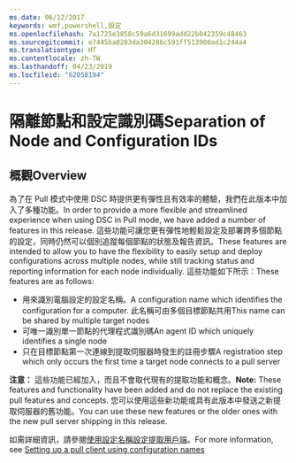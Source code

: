 ```yaml
---
ms.date: 06/12/2017
keywords: wmf,powershell,設定
ms.openlocfilehash: 7a1725e3858c59a6d31699add22b042359c48463
ms.sourcegitcommit: e7445ba8203da304286c591ff513900ad1c244a4
ms.translationtype: HT
ms.contentlocale: zh-TW
ms.lasthandoff: 04/23/2019
ms.locfileid: "62058194"
---
```

# <a name="separation-of-node-and-configuration-ids"></a><span data-ttu-id="dba91-102">隔離節點和設定識別碼</span><span class="sxs-lookup"><span data-stu-id="dba91-102">Separation of Node and Configuration IDs</span></span>

## <a name="overview"></a><span data-ttu-id="dba91-103">概觀</span><span class="sxs-lookup"><span data-stu-id="dba91-103">Overview</span></span>

<span data-ttu-id="dba91-104">為了在 Pull 模式中使用 DSC 時提供更有彈性且有效率的體驗，我們在此版本中加入了多種功能。</span><span class="sxs-lookup"><span data-stu-id="dba91-104">In order to provide a more flexible and streamlined experience when using DSC in Pull mode, we have added a number of features in this release.</span></span> <span data-ttu-id="dba91-105">這些功能可讓您更有彈性地輕鬆設定及部署跨多個節點的設定，同時仍然可以個別追蹤每個節點的狀態及報告資訊。</span><span class="sxs-lookup"><span data-stu-id="dba91-105">These features are intended to allow you to have the flexibility to easily setup and deploy configurations across multiple nodes, while still tracking status and reporting information for each node individually.</span></span>
<span data-ttu-id="dba91-106">這些功能如下所示︰</span><span class="sxs-lookup"><span data-stu-id="dba91-106">These features are as follows:</span></span>

* <span data-ttu-id="dba91-107">用來識別電腦設定的設定名稱。</span><span class="sxs-lookup"><span data-stu-id="dba91-107">A configuration name which identifies the configuration for a computer.</span></span> <span data-ttu-id="dba91-108">此名稱可由多個目標節點共用</span><span class="sxs-lookup"><span data-stu-id="dba91-108">This name can be shared by multiple target nodes</span></span>
* <span data-ttu-id="dba91-109">可唯一識別單一節點的代理程式識別碼</span><span class="sxs-lookup"><span data-stu-id="dba91-109">An agent ID which uniquely identifies a single node</span></span>
* <span data-ttu-id="dba91-110">只在目標節點第一次連線到提取伺服器時發生的註冊步驟</span><span class="sxs-lookup"><span data-stu-id="dba91-110">A registration step which only occurs the first time a target node connects to a pull server</span></span>

<span data-ttu-id="dba91-111">**注意：** 這些功能已經加入，而且不會取代現有的提取功能和概念。</span><span class="sxs-lookup"><span data-stu-id="dba91-111">**Note:** These features and functionality have been added and do not replace the existing pull features and concepts.</span></span> <span data-ttu-id="dba91-112">您可以使用這些新功能或具有此版本中發送之新提取伺服器的舊功能。</span><span class="sxs-lookup"><span data-stu-id="dba91-112">You can use these new features or the older ones with the new pull server shipping in this release.</span></span>

<span data-ttu-id="dba91-113">如需詳細資訊，請參閱[使用設定名稱設定提取用戶端](https://msdn.microsoft.com/powershell/dsc/pullclientconfignames)。</span><span class="sxs-lookup"><span data-stu-id="dba91-113">For more information, see [Setting up a pull client using configuration names](https://msdn.microsoft.com/powershell/dsc/pullclientconfignames)</span></span>
